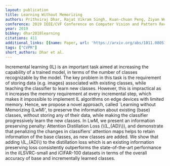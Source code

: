 ```yaml
---
layout: publication
title: Learning Without Memorizing
authors: Prithviraj Dhar, Rajat Vikram Singh, Kuan-chuan Peng, Ziyan Wu, Rama Chellappa
conference: 2019 IEEE/CVF Conference on Computer Vision and Pattern Recognition (CVPR)
year: 2019
bibkey: dhar2018learning
citations: 411
additional_links: [{name: Paper, url: 'https://arxiv.org/abs/1811.08051'}]
tags: ["CVPR"]
short_authors: Dhar et al.
---
```

Incremental learning (IL) is an important task aimed at increasing the
capability of a trained model, in terms of the number of classes recognizable
by the model. The key problem in this task is the requirement of storing data
(e.g. images) associated with existing classes, while teaching the classifier
to learn new classes. However, this is impractical as it increases the memory
requirement at every incremental step, which makes it impossible to implement
IL algorithms on edge devices with limited memory. Hence, we propose a novel
approach, called `Learning without Memorizing (LwM)', to preserve the
information about existing (base) classes, without storing any of their data,
while making the classifier progressively learn the new classes. In LwM, we
present an information preserving penalty: Attention Distillation Loss
(\\(L_\{AD\}\\)), and demonstrate that penalizing the changes in classifiers'
attention maps helps to retain information of the base classes, as new classes
are added. We show that adding \\(L_\{AD\}\\) to the distillation loss which is an
existing information preserving loss consistently outperforms the
state-of-the-art performance in the iILSVRC-small and iCIFAR-100 datasets in
terms of the overall accuracy of base and incrementally learned classes.